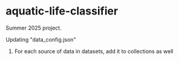 # aquatic-life-classifier
Summer 2025 project.

Updating "data_config.json"
1. For each source of data in datasets, add it to collections as well